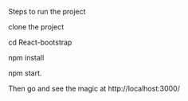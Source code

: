 
Steps to run the project

clone the project

cd React-bootstrap

npm install

npm start.

Then go and see the magic at http://localhost:3000/